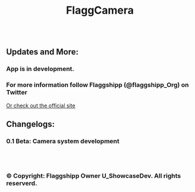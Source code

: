 <h1 align="center"> FlaggCamera </h1></b>
</p>
<br></br>

## Updates and More:
### App is in development.
### For more information follow Flaggshipp (@flaggshipp_Org) on Twitter
<a href="http://store.flaggshipp.org"> Or check out the official site </a>

## Changelogs:
### 0.1 Beta: Camera system development

<br></br>
### © Copyright: Flaggshipp Owner U_ShowcaseDev. All rights reserverd.
